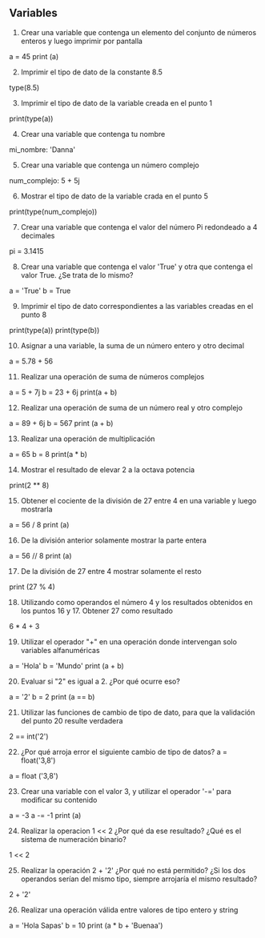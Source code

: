## Variables

1) Crear una variable que contenga un elemento del conjunto de números enteros y luego imprimir por pantalla

a = 45
print (a)

2) Imprimir el tipo de dato de la constante 8.5

type(8.5)

3) Imprimir el tipo de dato de la variable creada en el punto 1

print(type(a))

4) Crear una variable que contenga tu nombre

mi_nombre: 'Danna'

5) Crear una variable que contenga un número complejo

num_complejo: 5 + 5j

6) Mostrar el tipo de dato de la variable crada en el punto 5

print(type(num_complejo))

7) Crear una variable que contenga el valor del número Pi redondeado a 4 decimales

pi = 3.1415

8) Crear una variable que contenga el valor 'True' y otra que contenga el valor True. ¿Se trata de lo mismo?

a = 'True'
b = True

9) Imprimir el tipo de dato correspondientes a las variables creadas en el punto 8

print(type(a))
print(type(b))

10) Asignar a una variable, la suma de un número entero y otro decimal

a = 5.78 + 56

11) Realizar una operación de suma de números complejos

a = 5 + 7j 
b = 23 + 6j
print(a + b)

12) Realizar una operación de suma de un número real y otro complejo

a = 89 + 6j
b = 567
print (a + b)

13) Realizar una operación de multiplicación

a = 65
b = 8
print(a * b)

14) Mostrar el resultado de elevar 2 a la octava potencia

print(2 ** 8)

15) Obtener el cociente de la división de 27 entre 4 en una variable y luego mostrarla

a = 56 / 8
print (a)

16) De la división anterior solamente mostrar la parte entera

a = 56 // 8
print (a)

17) De la división de 27 entre 4 mostrar solamente el resto

print (27 % 4)

18) Utilizando como operandos el número 4 y los resultados obtenidos en los puntos 16 y 17. Obtener 27 como resultado

6 * 4 + 3

19) Utilizar el operador "+" en una operación donde intervengan solo variables alfanuméricas

a = 'Hola'
b = 'Mundo'
print (a + b)

20) Evaluar si "2" es igual a 2. ¿Por qué ocurre eso?

a = '2'
b = 2
print (a == b)

21) Utilizar las funciones de cambio de tipo de dato, para que la validación del punto 20 resulte verdadera

2 == int('2')

22) ¿Por qué arroja error el siguiente cambio de tipo de datos? a = float('3,8')

a = float ('3,8')

23) Crear una variable con el valor 3, y utilizar el operador '-=' para modificar su contenido

a = -3
a -= -1
print (a)

24) Realizar la operacion 1 << 2 ¿Por qué da ese resultado? ¿Qué es el sistema de numeración binario?

1 << 2

25) Realizar la operación 2 + '2' ¿Por qué no está permitido? ¿Si los dos operandos serían del mismo tipo, siempre arrojaría el mismo resultado?

2 + '2'

26) Realizar una operación válida entre valores de tipo entero y string

a = 'Hola Sapas'
b = 10
print (a * b + 'Buenaa')